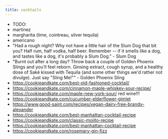 ```yaml
---
title: cocktails
---
```


- TODO: 
- martinez
- margharita (lime, cointreau, silver tequila)
- americano
- "Had a rough night? Why not have a little hair of the Slum Dog that bit you? Half rum, half vodka, half beer. Remember -- if it smells like a dog, and tastes like a dog, it's probably a Slum Dog." - Slum Dog
- "Burnt out after a long day? Throw back a couple of Golden Phoenix Slings and you'll feel reborn.  Ginsing extract, cough syrup, and a healthy dose of Saké kissed with Tequila (and some other things we'd rather not divulge).  Just say "Sling Me!"" - Golden Phoenix Sling
- https://cookieandkate.com/best-old-fashioned-cocktail/
- https://cookieandkate.com/cinnamon-maple-whiskey-sour-recipe/
- https://cookieandkate.com/maple-new-york-sour/ red wine!!!
- https://cookieandkate.com/cucumber-elderflower-gimlet
- https://www.good-saint.com/recipes/vegan-dairy-free-brandy-alexander
- https://cookieandkate.com/best-manhattan-cocktail-recipe
- https://cookieandkate.com/classic-mojito-recipe
- https://cookieandkate.com/best-manhattan-cocktail-recipe
- https://cookieandkate.com/rosemary-gin-fizz
